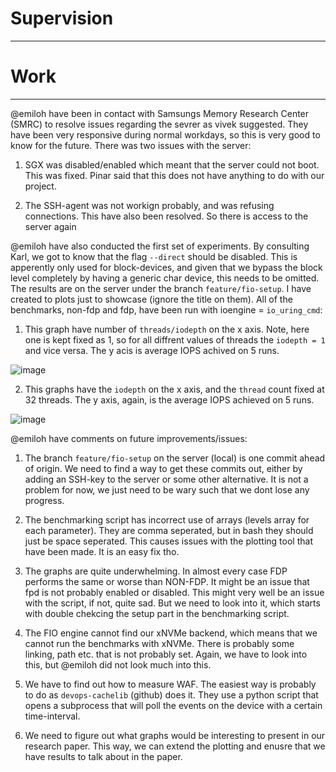 # Supervision
___

# Work
___

@emiloh have been in contact with Samsungs Memory Research Center (SMRC) to resolve issues regarding the sevrer as vivek suggested. They have been very responsive during normal workdays, so this is very good to know for the future. There was two issues with the server:

1. SGX was disabled/enabled which meant that the server could not boot. This was fixed. Pinar said that this does not have anything to do with our project.

2. The SSH-agent was not workign probably, and was refusing connections. This have also been resolved. So there is access to the server again

@emiloh have also conducted the first set of experiments. By consulting Karl, we got to know that the flag `--direct` should be disabled. This is apperently only used for block-devices, and given that we bypass the block level completely by having a generic char device, this needs to be omitted. The results are on the server under the branch `feature/fio-setup`. I have created to plots just to showcase (ignore the title on them). All of the benchmarks, non-fdp and fdp, have been run with ioengine = `io_uring_cmd`:

1. This graph have number of `threads/iodepth` on the x axis. Note, here one is kept fixed as 1, so for all diffrent values of threads the `iodepth = 1` and vice versa. The y acis is average IOPS achived on 5 runs.

![image](https://github.com/user-attachments/assets/58efbbef-2c0a-40d9-974d-255c3633c11a)


2. This graphs have the `iodepth` on the x axis, and the `thread` count fixed at 32 threads. The y axis, again, is the average IOPS achieved on 5 runs.

![image](https://github.com/user-attachments/assets/8ec8a28f-d9d6-48be-9726-777f81a0c1d7)


@emiloh have comments on future improvements/issues:

1. The branch `feature/fio-setup` on the server (local) is one commit ahead of origin. We need to find a way to get these commits out, either by adding an SSH-key to the server or some other alternative. It is not a problem for now, we just need to be wary such that we dont lose any progress.

2. The benchmarking script has incorrect use of arrays (levels array for each parameter). They are comma seperated, but in bash they should just be space seperated. This causes issues with the plotting tool that have been made. It is an easy fix tho.

3. The graphs are quite underwhelming. In almost every case FDP performs the same or worse than NON-FDP. It might be an issue that fpd is not probably enabled or disabled. This might very well be an issue with the script, if not, quite sad. But we need to look into it, which starts with double chekcing the setup part in the benchmarking script.

4. The FIO engine cannot find our xNVMe backend, which means that we cannot run the benchmarks with xNVMe. There is probably some linking, path etc. that is not probably set. Again, we have to look into this, but @emiloh did not look much into this.

5. We have to find out how to measure WAF. The easiest way is probably to do as `devops-cachelib` (github) does it. They use a python script that opens a subprocess that will poll the events on the device with a certain time-interval.

6. We need to figure out what graphs would be interesting to present in our research paper. This way, we can extend the plotting and enusre that we have results to talk about in the paper.

